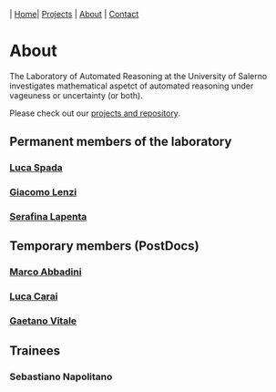 | [Home](/index)| [Projects](/projects) | [About](/about) | [Contact](/contact)

# About

The Laboratory of Automated Reasoning at the University of Salerno investigates mathematical aspetct of automated reasoning under vageuness or uncertainty (or both).  

Please check out our [projects and repository](https://github.com/aurealab).

## Permanent members of the laboratory

### [Luca Spada](http://logica.dipmat.unisa.it/lucaspada/)
### [Giacomo Lenzi](https://docenti.unisa.it/023111/home)
### [Serafina Lapenta](https://serafinalapenta.weebly.com)

## Temporary members (PostDocs)

### [Marco Abbadini](http://logica.dipmat.unisa.it/marcoabbadini/)
### [Luca Carai](https://www.researchgate.net/profile/Luca-Carai)
### [Gaetano Vitale](https://rubrica.unisa.it/persone?matricola=027577)

## Trainees
### Sebastiano Napolitano
